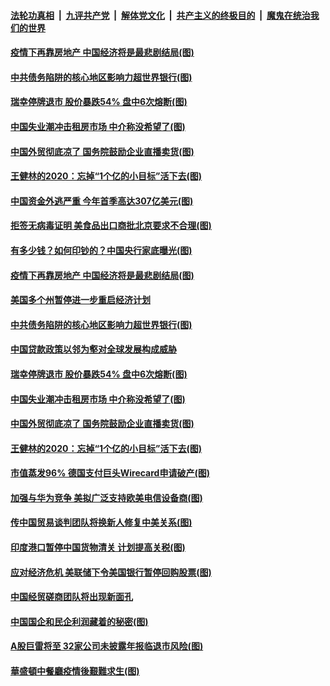 

####  [法轮功真相](../../../../basic/blob/master/README.md?t=06281202) &nbsp;|&nbsp; [九评共产党](../../../../9ping.md/blob/master/README.md?t=06281202) &nbsp;|&nbsp; [解体党文化](../../../../jtdwh.md/blob/master/README.md?t=06281202)  &nbsp;|&nbsp; [共产主义的终极目的](../../../../gczydzjmd.md/blob/master/README.md?t=06281202) &nbsp;|&nbsp; [魔鬼在统治我们的世界](../../../../mgztzwmdsj.md/blob/master/README.md?t=06281202) 

#### [疫情下再靠房地产 中国经济将是最悲剧结局(图)](../pages/p5/937893.md?t=06281202) 

#### [中共债务陷阱的核心地区影响力超世界银行(图)](../pages/p5/937882.md?t=06281202) 

#### [瑞幸停牌退市 股价暴跌54% 盘中6次熔断(图)](../pages/p5/937854.md?t=06281202) 

#### [中国失业潮冲击租房市场 中介称没希望了(图)](../pages/p5/937808.md?t=06281202) 

#### [中国外贸彻底凉了 国务院鼓励企业直播卖货(图)](../pages/p5/937813.md?t=06281202) 

#### [王健林的2020：忘掉“1个亿的小目标”活下去(图)](../pages/p5/937834.md?t=06281202) 

#### [中国资金外逃严重 今年首季高达307亿美元(图)](../pages/p5/937945.md?t=06281202) 

#### [拒签无病毒证明 美食品出口商批北京要求不合理(图)](../pages/p5/937941.md?t=06281202) 

#### [有多少钱？如何印钞的？中国央行家底曝光(图)](../pages/p5/937885.md?t=06281202) 

#### [疫情下再靠房地产 中国经济将是最悲剧结局(图)](../pages/p5/937893.md?t=06281202) 

#### [美国多个州暂停进一步重启经济计划](../pages/p5/937884.md?t=06281202) 

#### [中共债务陷阱的核心地区影响力超世界银行(图)](../pages/p5/937882.md?t=06281202) 

#### [中国贷款政策以邻为壑对全球发展构成威胁](../pages/p5/937877.md?t=06281202) 

#### [瑞幸停牌退市 股价暴跌54% 盘中6次熔断(图)](../pages/p5/937854.md?t=06281202) 

#### [中国失业潮冲击租房市场 中介称没希望了(图)](../pages/p5/937808.md?t=06281202) 

#### [中国外贸彻底凉了 国务院鼓励企业直播卖货(图)](../pages/p5/937813.md?t=06281202) 

#### [王健林的2020：忘掉“1个亿的小目标”活下去(图)](../pages/p5/937834.md?t=06281202) 

#### [市值蒸发96% 德国支付巨头Wirecard申请破产(图)](../pages/p5/937805.md?t=06281202) 

#### [加强与华为竞争 美拟广泛支持欧美电信设备商(图)](../pages/p5/937802.md?t=06281202) 

#### [传中国贸易谈判团队将换新人修复中美关系(图)](../pages/p5/937793.md?t=06281202) 

#### [印度港口暂停中国货物清关 计划提高关税(图)](../pages/p5/937779.md?t=06281202) 

#### [应对经济危机 美联储下令美国银行暂停回购股票(图)](../pages/p5/937760.md?t=06281202) 

#### [中国经贸磋商团队将出现新面孔](../pages/p5/937736.md?t=06281202) 

#### [中国国企和民企利润藏着的秘密(图)](../pages/p5/937711.md?t=06281202) 

#### [A股巨雷将至 32家公司未披露年报临退市风险(图)](../pages/p5/937727.md?t=06281202) 

#### [華盛頓中餐廳疫情後艱難求生(图)](../pages/p5/937726.md?t=06281202) 

